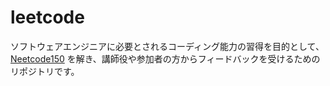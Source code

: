 # leetcode
ソフトウェアエンジニアに必要とされるコーディング能力の習得を目的として、[Neetcode150](https://neetcode.io/practice) を解き、講師役や参加者の方からフィードバックを受けるためのリポジトリです。

